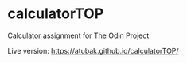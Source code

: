 # calculatorTOP
Calculator assignment for The Odin Project

Live version: https://atubak.github.io/calculatorTOP/
